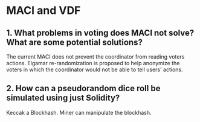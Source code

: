 # MACI and VDF

## 1. What problems in voting does MACI not solve? What are some potential solutions?

The current MACI does not prevent the coordinator from reading voters actions. Elgamar re-randomization is proposed to help anonymize the voters in which the coordinator would not be able to tell users' actions.

## 2. How can a pseudorandom dice roll be simulated using just Solidity?

Keccak a Blockhash. Miner can manipulate the blockhash.

